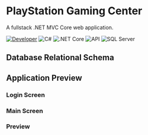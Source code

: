 # PlayStation Gaming Center
A fullstack .NET MVC Core web application.


[![Developer](https://img.shields.io/badge/Developer-Basilabt-crimson)](https://github.com/Basilabt)
![C#](https://img.shields.io/badge/language-C%23-blue) 
![.NET Core](https://img.shields.io/badge/framework-.NET%20Core-blueviolet) 
![API](https://img.shields.io/badge/API-.RESTfull%20API-yellow)
![SQL Server](https://img.shields.io/badge/backend-SQL%20Server-green)


## Database Relational Schema



## Application Preview


### Login Screen


### Main Screen


### Preview









